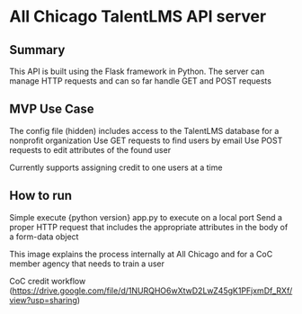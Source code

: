 # All Chicago TalentLMS API server

## Summary
This API is built using the Flask framework in Python.
The server can manage HTTP requests and can so far handle GET and POST requests

## MVP Use Case
The config file (hidden) includes access to the TalentLMS database for a nonprofit organization
Use GET requests to find users by email
Use POST requests to edit attributes of the found user

Currently supports assigning credit to one users at a time

## How to run
Simple execute {python version} app.py to execute on a local port
Send a proper HTTP request that includes the appropriate attributes in the body of a form-data object

This image explains the process internally at All Chicago and for a CoC member agency that needs to train a user


CoC credit workflow
(https://drive.google.com/file/d/1NURQHO6wXtwD2LwZ45gK1PFjxmDf_RXf/view?usp=sharing)


